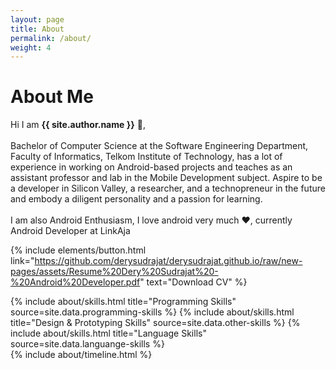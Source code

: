 ```yaml
---
layout: page
title: About
permalink: /about/
weight: 4
---
```


# **About Me** 

Hi I am **{{ site.author.name }}** :wave:,<br><br>
Bachelor of Computer Science at the Software Engineering Department, Faculty of Informatics, Telkom Institute of Technology, has a lot of experience in working on Android-based projects and teaches as an assistant professor and lab in the Mobile Development subject. Aspire to be a developer in Silicon Valley, a researcher, and a technopreneur in the future and embody a diligent personality and a passion for learning.<br><br>
I am also Android Enthusiasm, I love android very much :heart:, currently Android Developer at LinkAja

{% include elements/button.html link="https://github.com/derysudrajat/derysudrajat.github.io/raw/new-pages/assets/Resume%20Dery%20Sudrajat%20-%20Android%20Developer.pdf" text="Download CV" %}

<div class="row">
{% include about/skills.html title="Programming Skills" source=site.data.programming-skills %}
{% include about/skills.html title="Design & Prototyping Skills" source=site.data.other-skills %}
{% include about/skills.html title="Language Skills" source=site.data.languange-skills %}
</div>

<div class="row">
{% include about/timeline.html %}
</div>